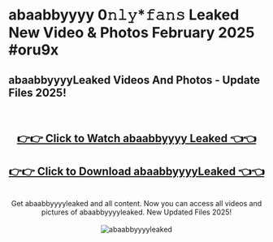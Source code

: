 # abaabbyyyy 0𝚗𝚕𝚢*𝚏𝚊𝚗𝚜 Leaked New Video & Photos February 2025 #oru9x

<h2>abaabbyyyyLeaked Videos And Photos - Update Files 2025!</h2>
<br>
<div align="center">
<h2><a href="https://mediaupload.pro?title=abaabbyyyy&ref=11F" rel="nofollow">👉👉 Click to Watch abaabbyyyy Leaked 👈👈</a></h2>
<h2><a href="https://mediaupload.pro?title=abaabbyyyy&ref=11F" rel="nofollow">👉👉 Click to Download abaabbyyyyLeaked 👈👈</a></h2>
<br>
Get abaabbyyyyleaked and all content. Now you can access all videos and pictures of abaabbyyyyleaked. New Updated Files 2025!
<br>
<br>
<a href="https://mediaupload.pro?title=abaabbyyyy&ref=11F" rel="nofollow" data-target="animated-image.originalLink"><img src="https://i.ibb.co/Gkj2r4b/banner.png" alt="abaabbyyyyleaked" style="max-width: 100%; display: inline-block;" data-target="animated-image.originalImage"></a>
</div>
<br>

